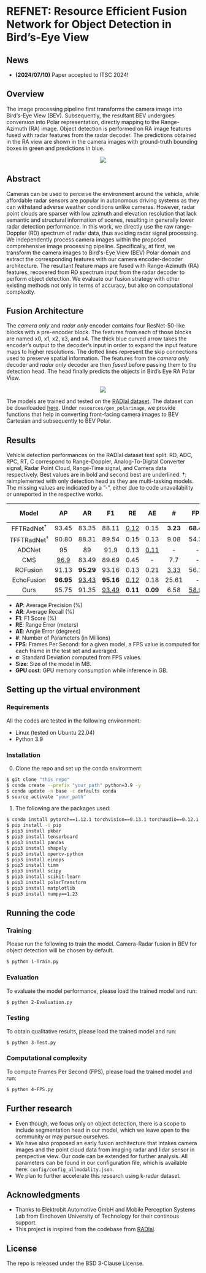 # REFNET: Resource Efficient Fusion Network for Object Detection in Bird’s-Eye View

## News
- **(2024/07/10)** Paper accepted to ITSC 2024!

## Overview
The image processing pipeline first transforms the camera image into Bird’s-Eye View (BEV). Subsequently, the resultant BEV undergoes
conversion into Polar representation, directly mapping to the Range-Azimuth (RA) image. Object detection is performed on RA image features fused with radar features from the radar decoder. The predictions obtained in the RA view are shown in the camera images with ground-truth bounding boxes in green and predictions in blue.

<p align="center">
  <img src="images/BEV_overview.png" div align=center>
</p> 

## Abstract
Cameras can be used to perceive the environment around the vehicle, while affordable radar sensors are popular in autonomous driving systems as they can withstand adverse weather conditions unlike cameras. However, radar point clouds are sparser with low azimuth and elevation resolution that lack semantic and structural information of scenes, resulting in generally lower radar detection performance. In this work, we directly use the raw range-Doppler (RD) spectrum of radar data, thus avoiding radar signal processing. We independently process camera images within the proposed comprehensive image processing pipeline. Specifically, at first, we transform the camera images to Bird's-Eye View (BEV) Polar domain and extract the corresponding features with our camera encoder-decoder architecture. The resultant feature maps are fused with Range-Azimuth (RA) features, recovered from RD spectrum input from the radar decoder to perform object detection. We evaluate our fusion strategy with other existing methods not only in terms of accuracy, but also on computational complexity.

## Fusion Architecture
The _camera only_ and _radar only_ encoder contains four ResNet-50-like blocks with a pre-encoder block. The features
from each of those blocks are named x0, x1, x2, x3, and x4. The thick blue curved arrow takes the encoder’s output to
the decoder’s input in order to expand the input feature maps to higher resolutions. The dotted lines represent the skip
connections used to preserve spatial information. The features from the _camera only_ decoder and _radar only_ decoder are
then _fused_ before passing them to the detection head. The head finally predicts the objects in Bird’s Eye RA Polar View.

<p align="center">
  <img src="images/BEV_AD_Fusion.png" div align=center>
</p>

The models are trained and tested on the [RADIal dataset](https://github.com/valeoai/RADIal/tree/main). The dataset can be downloaded
[here](https://github.com/valeoai/RADIal/tree/main#labels:~:text=Download%20instructions). Under `resources/gen_polarimage`, we provide functions that help in converting front-facing camera images to BEV Cartesian and subsequently to BEV Polar.

## Results
Vehicle detection performances on the RADIal dataset test split. RD, ADC, RPC, RT, C correspond to Range-Doppler, Analog-To-Digital Converter signal, Radar Point Cloud, Range-Time signal, and Camera data respectively. Best
values are in bold and second best are underlined. †: reimplemented with only detection head as they are multi-tasking
models. The missing values are indicated by a ”-”, either due to code unavailability or unreported in the respective works.

|   Model   | AP| AR  | F1  | RE  | AE | # |FPS |&sigma;  |Size |GPU cost|
| :-------: | :------: | :--: | :--: | :--: |  :--: |:--: |:--: |:--: |:--: |:--: |
| FFTRadNet<sup>†</sup> |    93.45 | 83.35| 88.11| <ins>0.12</ins>| 0.15|**3.23**| **68.46**| 2.19| **39.2**| **2.01**|
| TFFTRadNet<sup>†</sup>| 90.80| 88.31| 89.54| 0.15| 0.13| 9.08| 54.37| 4.28| 109.5| <ins>2.04</ins>|
| ADCNet    | 95| 89| 91.9| 0.13| <ins>0.11</ins>| -| -| -| -| -|
| CMS       | <ins>96.9</ins>| 83.49| 89.69| 0.45| -| 7.7| -| -| -| -|
| ROFusion  | 91.13| **95.29**| 93.16| 0.13| 0.21|  <ins>3.33</ins>| 56.11| <ins>1.55</ins>| 87.2| 2.87|
| EchoFusion| **96.95**| <ins>93.43</ins>| **95.16**| <ins>0.12</ins>| 0.18| 25.61| -| -| 102.5| -|
| Ours      | 95.75| 91.35| <ins>93.49</ins>| **0.11**| **0.09**|6.58| <ins>58.91</ins>| **1.28**| <ins>79.8</ins>| 2.06|

- **AP**: Average Precision (%)
- **AR**: Average Recall (%)
- **F1**: F1 Score (%)
- **RE**: Range Error (meters)
- **AE**: Angle Error (degrees)
- **\#**: Number of Parameters (in Millions)
- **FPS**: Frames Per Second: for a given model, a FPS value is computed for each frame in the test set and averaged. 
- **&sigma;**: Standard Deviation computed from FPS values.
- **Size**: Size of the model in MB.
- **GPU cost**: GPU memory consumption while inference in GB.

## Setting up the virtual environment
### Requirements
All the codes are tested in the following environment:
- Linux (tested on Ubuntu 22.04)
- Python 3.9

### Installation
0. Clone the repo and set up the conda environment:
```bash
$ git clone "this repo"
$ conda create --prefix "your_path" python=3.9 -y
$ conda update -n base -c defaults conda
$ source activate "your_path"
```

1. The following are the packages used:
```bash
$ conda install pytorch==1.12.1 torchvision==0.13.1 torchaudio==0.12.1 cudatoolkit=11.3 -c pytorch
$ pip install -U pip
$ pip3 install pkbar
$ pip3 install tensorboard
$ pip3 install pandas
$ pip3 install shapely
$ pip3 install opencv-python
$ pip3 install einops
$ pip3 install timm
$ pip3 install scipy
$ pip3 install scikit-learn
$ pip3 install polarTransform
$ pip3 install matplotlib
$ pip3 install numpy==1.23
```
## Running the code

### Training
Please run the following to train the model. Camera-Radar fusion in BEV for object detection will be chosen by default.
```bash
$ python 1-Train.py
```
### Evaluation
To evaluate the model performance, please load the trained model and run:
```bash
$ python 2-Evaluation.py
```
### Testing
To obtain qualitative results, please load the trained model and run:
```bash
$ python 3-Test.py
```
### Computational complexity
To compute Frames Per Second (FPS), please load the trained model and run:
```bash
$ python 4-FPS.py
```

## Further research
- Even though, we focus only on object detection, there is a scope to include segmentation head in our model, which we leave open to the community or may pursue ourselves.
- We have also proposed an early fusion architecture that intakes camera images and the point cloud data from imaging radar and lidar sensor in perspective view. Our code can be extended for further analysis. All parameters can be found in our configuration file, which is available here: `config/config_allmodality.json`.
- We plan to further accelerate this research using k-radar dataset.
## Acknowledgments
- Thanks to Elektrobit Automotive GmbH and Mobile Perception Systems Lab from Eindhoven University of Technology for their continous support.
- This project is inspired from the codebase from [RADIal](https://github.com/valeoai/RADIal/tree/main).


## License
The repo is released under the BSD 3-Clause License.

